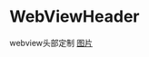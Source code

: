 # WebViewHeader
webview头部定制
[图片](https://github.com/976971956/WebViewHeader/edit/master/WebViewHeader/1.jpg)
